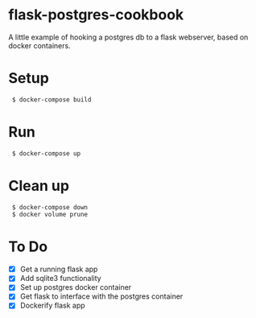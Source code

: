 # flask-postgres-cookbook
A little example of hooking a postgres db to a flask webserver, based on docker containers.

# Setup
```bash
 $ docker-compose build
```

# Run
```bash
 $ docker-compose up
```

# Clean up
```bash
 $ docker-compose down
 $ docker volume prune
```

# To Do
 - [x] Get a running flask app
 - [x] Add sqlite3 functionality
 - [x] Set up postgres docker container
 - [x] Get flask to interface with the postgres container
 - [x] Dockerify flask app
